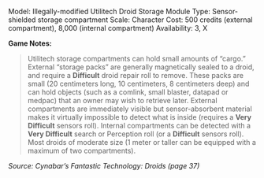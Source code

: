 Model: Illegally-modified Utilitech Droid Storage Module
Type: Sensor-shielded storage compartment
Scale: Character
Cost: 500 credits (external compartment), 8,000 (internal
compartment)
Availability: 3, X

**Game Notes:**
> Utilitech storage compartments can hold small amounts of “cargo.” External “storage packs” are generally magnetically sealed to a droid, and require a **Difficult** droid repair roll to remove. These packs are small (20 centimeters long, 10 centimeters, 8 centimeters deep) and can hold objects (such as a comlink, small blaster, datapad or medpac) that an owner may wish to retrieve later. External compartments are immediately visible but sensor-absorbent material makes it virtually impossible to detect what is inside (requires a **Very Difficult** sensors roll). Internal compartments can be detected with a **Very Difficult** search or Perception roll (or a **Difficult** sensors roll). Most droids of moderate size (1 meter or taller can be equipped with a maximum of two compartments).

*Source: Cynabar’s Fantastic Technology: Droids (page 37)*